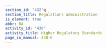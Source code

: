 ```yaml
---
section_id: "432"q
section_title: Regulations administration
is_element: true
abbr: RA
activity_id: "430"
activity_title: Higher Regulatory Standards
page_in_manual: 430-6
---
```

